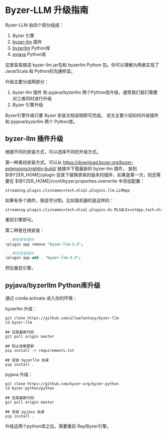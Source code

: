 # Byzer-LLM 升级指南

Byzer-LLM 由四个部分组成：

1. Byzer 引擎
2. [byzer-llm](https://github.com/byzer-org/byzer-extension/tree/master/byzer-llm) 插件
3. [byzerllm](https://github.com/allwefantasy/byzer-llm) Python库
4. [pyjava](https://github.com/byzer-org/byzer-python/tree/master/python) Python库

这里容易搞混 byzer-llm jar包和 byzerllm Python 包。你可以理解为两者实现了 Java/Scala 和 Python的沟通桥梁。

升级主要分成两部分：

1. byzer-llm 插件 和  pyjava/byzerllm 两个Python库升级，通常我们我们需要对三者同时进行升级
2. Byzer 引擎升级

Byzer引擎升级只要 Byzer 安装文档说明即可完成。
该文主要介绍如何升级插件和 pyjava/byzerllm 两个 Python库。

## byzer-llm 插件升级

根据不同的安装方式，可以选择不同的升级方式。

第一种离线安装方式。可以从 https://download.byzer.org/byzer-extensions/nightly-build/ 链接中下载最新的 byzer-llm 插件，
放到 ${BYZER_HOME}/plugin 目录下替换原来的版本的插件，如果是第一次，则还需要在 ${BYZER_HOME}/conf/byzer.properties.overwrite 中添加配置：

```
streaming.plugin.clzznames=tech.mlsql.plugins.llm.LLMApp
```

如果有多个插件，按逗号分割。比如我机器的是这样的：

```
streaming.plugin.clzznames=tech.mlsql.plugins.ds.MLSQLExcelApp,tech.mlsql.plugins.assert.app.MLSQLAssert,tech.mlsql.plugins.shell.app.MLSQLShell,tech.mlsql.plugins.mllib.app.MLSQLMllib,tech.mlsql.plugins.llm.LLMApp,tech.mlsql.plugins.execsql.ExecSQLApp
```

重启引擎即可。

第二种是在线安装：

```sql
-- 删除原有插件
!plugin app remove "byzer-llm-3.3";

-- 再次安装插件
!plugin app add - "byzer-llm-3.3";
```

然后重启引擎。

## pyjava/byzerllm Python库升级

通过 conda activate 进入你的环境：

byzerllm 升级：

```shell
git clone https://github.com/allwefantasy/byzer-llm
cd byzer-llm

## 拉取最新代码
git pull origin master

## 防止依赖更新
pip install -r requirements.txt

## 安装 byzerllm 自身
pip install .
```

pyjava 升级：

```shell
git clone https://github.com/byzer-org/byzer-python
cd byzer-python/python

## 拉取最新代码
git pull origin master

## 安装 pyjava 自身
pip install .
```

升级这两个python库之后，需要重启 Ray/Byzer引擎。
